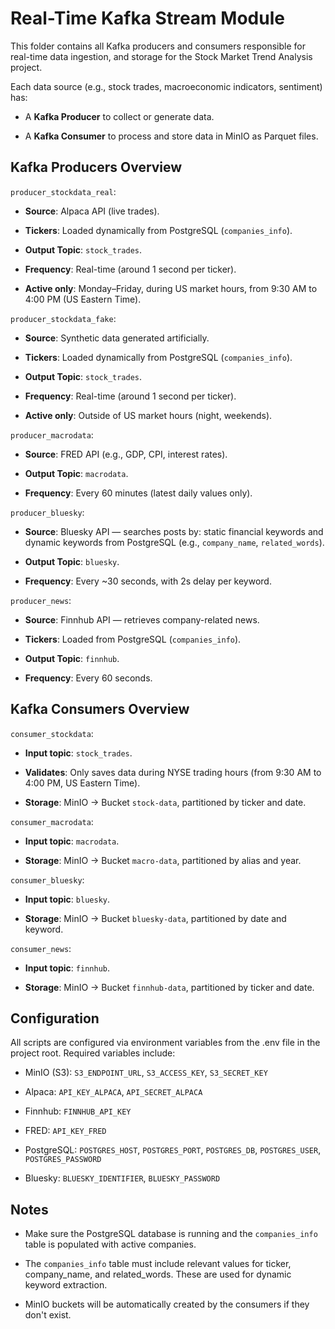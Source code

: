 # Real-Time Kafka Stream Module

This folder contains all Kafka producers and consumers responsible for real-time data ingestion, and storage for the Stock Market Trend Analysis project.

Each data source (e.g., stock trades, macroeconomic indicators, sentiment) has:

  -  A **Kafka Producer** to collect or generate data.

  -  A **Kafka Consumer** to process and store data in MinIO as Parquet files.

## Kafka Producers Overview

`producer_stockdata_real`:

- **Source**: Alpaca API (live trades).

- **Tickers**: Loaded dynamically from PostgreSQL (`companies_info`).

- **Output Topic**: `stock_trades`.

- **Frequency**: Real-time (around 1 second per ticker).
  
- **Active only**: Monday–Friday, during US market hours, from 9:30 AM to 4:00 PM (US Eastern Time).

`producer_stockdata_fake`:

- **Source**: Synthetic data generated artificially.

- **Tickers**: Loaded dynamically from PostgreSQL (`companies_info`).

- **Output Topic**: `stock_trades`.

- **Frequency**: Real-time (around 1 second per ticker).

- **Active only**: Outside of US market hours (night, weekends).

`producer_macrodata`:

- **Source**: FRED API (e.g., GDP, CPI, interest rates).

- **Output Topic**: `macrodata`.

- **Frequency**: Every 60 minutes (latest daily values only).

`producer_bluesky`:

- **Source**: Bluesky API — searches posts by: static financial keywords and dynamic keywords from PostgreSQL (e.g., `company_name`, `related_words`).

- **Output Topic**: `bluesky`.

- **Frequency**: Every ~30 seconds, with 2s delay per keyword.

`producer_news`:

- **Source**: Finnhub API — retrieves company-related news.

- **Tickers**: Loaded from PostgreSQL (`companies_info`).

- **Output Topic**: `finnhub`.

- **Frequency**: Every 60 seconds.

## Kafka Consumers Overview

`consumer_stockdata`:

- **Input topic**: `stock_trades`.

- **Validates**:  Only saves data during NYSE trading hours (from 9:30 AM to 4:00 PM, US Eastern Time).

- **Storage**: MinIO → Bucket `stock-data`, partitioned by ticker and date.

`consumer_macrodata`:

- **Input topic**: `macrodata`.

- **Storage**: MinIO → Bucket `macro-data`, partitioned by alias and year.

`consumer_bluesky`:

- **Input topic**: `bluesky`.

- **Storage**: MinIO → Bucket `bluesky-data`, partitioned by date and keyword.

`consumer_news`:

- **Input topic**: `finnhub`.

- **Storage**: MinIO → Bucket `finnhub-data`, partitioned by ticker and date.


## Configuration

All scripts are configured via environment variables from the .env file in the project root. Required variables include:

 -   MinIO (S3): `S3_ENDPOINT_URL`, `S3_ACCESS_KEY`, `S3_SECRET_KEY`

-  Alpaca: `API_KEY_ALPACA`, `API_SECRET_ALPACA`

 -   Finnhub: `FINNHUB_API_KEY`

-    FRED: `API_KEY_FRED`

 -   PostgreSQL: `POSTGRES_HOST`, `POSTGRES_PORT`, `POSTGRES_DB`, `POSTGRES_USER`, `POSTGRES_PASSWORD`

 -   Bluesky: `BLUESKY_IDENTIFIER`, `BLUESKY_PASSWORD`

## Notes

- Make sure the PostgreSQL database is running and the `companies_info` table is populated with active companies.

- The `companies_info` table must include relevant values for ticker, company_name, and related_words. These are used for dynamic keyword extraction.

- MinIO buckets will be automatically created by the consumers if they don't exist.
